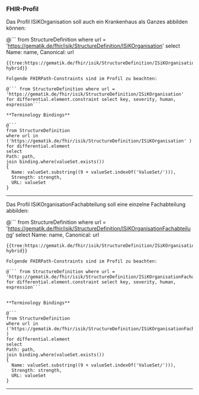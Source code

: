 ### FHIR-Profil

Das Profil ISiKOrganisation soll auch ein Krankenhaus als Ganzes abbilden können:

@```
from StructureDefinition where url = 'https://gematik.de/fhir/isik/StructureDefinition/ISiKOrganisation' select Name: name, Canonical: url
```
{{tree:https://gematik.de/fhir/isik/StructureDefinition/ISiKOrganisation, hybrid}}

Folgende FHIRPath-Constraints sind im Profil zu beachten:

@``` from StructureDefinition where url = 'https://gematik.de/fhir/isik/StructureDefinition/ISiKOrganisation' for differential.element.constraint select key, severity, human, expression```

**Terminology Bindings**

@```
from StructureDefinition
where url in ('https://gematik.de/fhir/isik/StructureDefinition/ISiKOrganisation' )
for differential.element
select
Path: path,
join binding.where(valueSet.exists())
{
  Name: valueSet.substring((9 + valueSet.indexOf('ValueSet/'))),
  Strength: strength,
  URL: valueSet
}
```

---

Das Profil ISiKOrganisationFachabteilung soll eine einzelne Fachabteilung abbilden:

@```
from StructureDefinition where url = 'https://gematik.de/fhir/isik/StructureDefinition/ISiKOrganisationFachabteilung' select Name: name, Canonical: url
```
{{tree:https://gematik.de/fhir/isik/StructureDefinition/ISiKOrganisationFachabteilung, hybrid}}

Folgende FHIRPath-Constraints sind im Profil zu beachten:

@``` from StructureDefinition where url = 'https://gematik.de/fhir/isik/StructureDefinition/ISiKOrganisationFachabteilung' for differential.element.constraint select key, severity, human, expression```


**Terminology Bindings**

@```
from StructureDefinition
where url in ('https://gematik.de/fhir/isik/StructureDefinition/ISiKOrganisationFachabteilung' )
for differential.element
select
Path: path,
join binding.where(valueSet.exists())
{
  Name: valueSet.substring((9 + valueSet.indexOf('ValueSet/'))),
  Strength: strength,
  URL: valueSet
}
```

---
